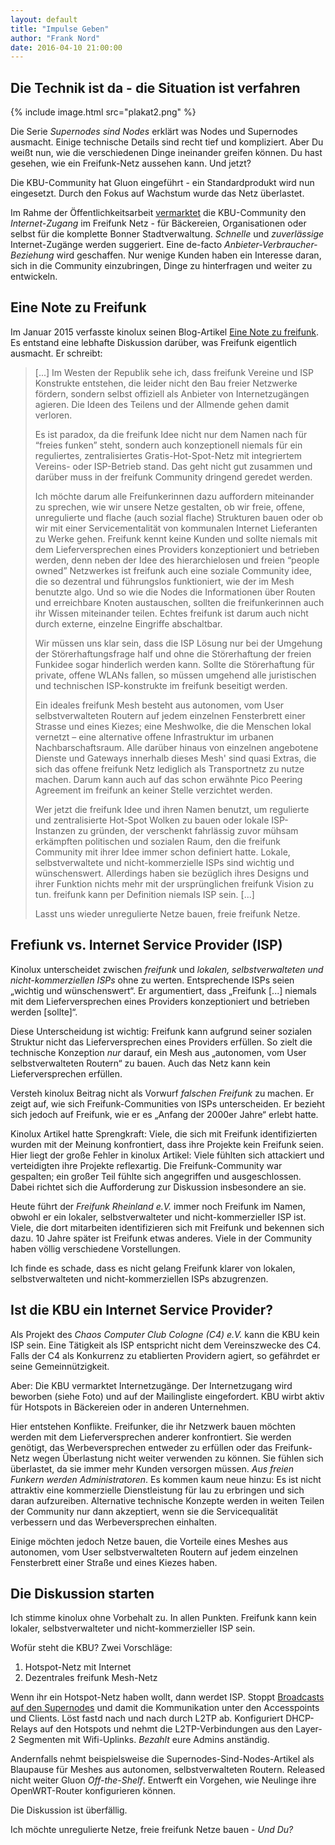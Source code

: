 ```yaml
---
layout: default
title: "Impulse Geben"
author: "Frank Nord"
date: 2016-04-10 21:00:00
---
```

## Die Technik ist da - die Situation ist verfahren
{% include image.html src="plakat2.png" %}

Die Serie *Supernodes sind Nodes* erklärt was Nodes und Supernodes ausmacht. Einige technische Details sind recht tief und kompliziert. Aber Du weißt nun, wie die verschiedenen Dinge ineinander greifen können. Du hast gesehen, wie ein Freifunk-Netz aussehen kann. Und jetzt?

<!--break-->
Die KBU-Community hat Gluon eingeführt - ein Standardprodukt wird nun eingesetzt. Durch den Fokus auf Wachstum wurde das Netz überlastet. 

Im Rahme der Öffentlichkeitsarbeit <a href="https://kbu.freifunk.net/wiki/index.php?title=Werbung#Plakate">vermarktet</a> die KBU-Community den *Internet-Zugang* im Freifunk Netz - für Bäckereien, Organisationen oder selbst für die komplette Bonner Stadtverwaltung. *Schnelle* und *zuverlässige* Internet-Zugänge werden suggeriert. Eine de-facto *Anbieter-Verbraucher-Beziehung* wird geschaffen. Nur wenige Kunden haben ein Interesse daran, sich in die Community einzubringen, Dinge zu hinterfragen und weiter zu entwickeln.

## Eine Note zu Freifunk

Im Januar 2015 verfasste kinolux seinen Blog-Artikel <a href="http://blog.freifunk.net/2015/eine-note-zu-freifunk"> Eine Note zu freifunk</a>. 
Es entstand eine lebhafte Diskussion darüber, was Freifunk eigentlich ausmacht. Er schreibt:

> [...] Im Westen der Republik sehe ich, dass freifunk Vereine und ISP Konstrukte entstehen, die leider nicht den Bau freier Netzwerke fördern, sondern selbst offiziell als Anbieter von Internetzugängen agieren. Die Ideen des Teilens und der Allmende gehen damit verloren.
>
> Es ist paradox, da die freifunk Idee nicht nur dem Namen nach für “freies funken” steht, sondern auch konzeptionell niemals für ein reguliertes, zentralisiertes Gratis-Hot-Spot-Netz mit integriertem Vereins- oder ISP-Betrieb stand. Das geht nicht gut zusammen und darüber muss in der freifunk Community dringend geredet werden.
>
>Ich möchte darum alle Freifunkerinnen dazu auffordern miteinander zu sprechen, wie wir unsere Netze gestalten, ob wir freie, offene, unregulierte und flache (auch sozial flache) Strukturen bauen oder ob wir mit einer Servicementalität von kommunalen Internet Lieferanten zu Werke gehen. Freifunk kennt keine Kunden und sollte niemals mit dem Lieferversprechen eines Providers konzeptioniert und betrieben werden, denn neben der Idee des hierarchielosen und freien “people owned” Netzwerkes ist freifunk auch eine soziale Community idee, die so dezentral und führungslos funktioniert, wie der im Mesh benutzte algo. Und so wie die Nodes die Informationen über Routen und erreichbare Knoten austauschen, sollten die freifunkerinnen auch ihr Wissen miteinander teilen. Echtes freifunk ist darum auch nicht durch externe, einzelne Eingriffe abschaltbar.
>
> Wir müssen uns klar sein, dass die ISP Lösung nur bei der Umgehung der Störerhaftungsfrage half und ohne die Störerhaftung der freien Funkidee sogar hinderlich werden kann. Sollte die Störerhaftung für private, offene WLANs fallen, so müssen umgehend alle juristischen und technischen ISP-konstrukte im freifunk beseitigt werden.
>
> Ein ideales freifunk Mesh besteht aus autonomen, vom User selbstverwalteten Routern auf jedem einzelnen Fensterbrett einer Strasse und eines Kiezes; eine Meshwolke, die die Menschen lokal vernetzt – eine alternative offene Infrastruktur im urbanen Nachbarschaftsraum. Alle darüber hinaus von einzelnen angebotene Dienste und Gateways innerhalb dieses Mesh' sind quasi Extras, die sich das offene freifunk Netz lediglich als Transportnetz zu nutze machen. Darum kann auch auf das schon erwähnte Pico Peering Agreement im freifunk an keiner Stelle verzichtet werden.
>
> Wer jetzt die freifunk Idee und ihren Namen benutzt, um regulierte und zentralisierte Hot-Spot Wolken zu bauen oder lokale ISP-Instanzen zu gründen, der verschenkt fahrlässig zuvor mühsam erkämpften politischen und sozialen Raum, den die freifunk Community mit ihrer Idee immer schon definiert hatte. Lokale, selbstverwaltete und nicht-kommerzielle ISPs sind wichtig und wünschenswert. Allerdings haben sie bezüglich ihres Designs und ihrer Funktion nichts mehr mit der ursprünglichen freifunk Vision zu tun. freifunk kann per Definition niemals ISP sein. [...]
> 
> Lasst uns wieder unregulierte Netze bauen, freie freifunk Netze.

## Frefiunk vs. Internet Service Provider (ISP)

Kinolux unterscheidet zwischen *freifunk* und *lokalen, selbstverwalteten und nicht-kommerziellen ISPs* ohne zu werten. Entsprechende ISPs seien „wichtig und wünschenswert“. Er argumentiert, dass „Freifunk [...] niemals mit dem Lieferversprechen eines Providers konzeptioniert und betrieben werden [sollte]“.

Diese Unterscheidung ist wichtig: Freifunk kann aufgrund seiner sozialen Struktur nicht das Lieferversprechen eines Providers erfüllen. So zielt die technische Konzeption *nur* darauf, ein Mesh aus „autonomen, vom User selbstverwalteten Routern“ zu bauen. Auch das Netz kann kein Lieferversprechen erfüllen.

Versteh kinolux Beitrag nicht als Vorwurf *falschen Freifunk* zu machen. Er zeigt auf, wie sich Freifunk-Communities von ISPs unterscheiden. Er bezieht sich jedoch auf Freifunk, wie er es „Anfang der 2000er Jahre“ erlebt hatte. 

Kinolux Artikel hatte Sprengkraft: Viele, die sich mit Freifunk identifizierten wurden mit der Meinung konfrontiert, dass ihre Projekte kein Freifunk seien. Hier liegt der große Fehler in kinolux Artikel: Viele fühlten sich attackiert und verteidigten ihre Projekte reflexartig. Die Freifunk-Community war gespalten; ein großer Teil fühlte sich angegriffen und ausgeschlossen. Dabei richtet sich die Aufforderung zur Diskussion insbesondere an sie.

Heute führt der *Freifunk Rheinland e.V.* immer noch Freifunk im Namen, obwohl er ein lokaler, selbstverwalteter und nicht-kommerzieller ISP ist. Viele, die dort mitarbeiten identifizieren sich mit Freifunk und bekennen sich dazu. 10 Jahre später ist Freifunk etwas anderes. Viele in der Community haben völlig verschiedene Vorstellungen. 

Ich finde es schade, dass es nicht gelang Freifunk klarer von lokalen, selbstverwalteten und nicht-kommerziellen ISPs abzugrenzen. 

## Ist die KBU ein Internet Service Provider?

Als Projekt des *Chaos Computer Club Cologne (C4) e.V.* kann die KBU kein ISP sein. Eine Tätigkeit als ISP entspricht nicht dem Vereinszwecke des C4. Falls der C4 als Konkurrenz zu etablierten Providern agiert, so gefährdet er seine Gemeinnützigkeit.

Aber: Die KBU vermarktet Internetzugänge. Der Internetzugang wird beworben (siehe Foto) und auf der Mailingliste eingefordert. KBU wirbt aktiv für Hotspots in Bäckereien oder in anderen Unternehmen.

Hier entstehen Konflikte. Freifunker, die ihr Netzwerk bauen möchten werden mit dem Lieferversprechen anderer konfrontiert. Sie werden genötigt, das Werbeversprechen entweder zu erfüllen oder das Freifunk-Netz wegen Überlastung nicht weiter verwenden zu können. Sie fühlen sich überlastet, da sie immer mehr Kunden versorgen müssen. *Aus freien Funkern werden Administratoren*. Es kommen kaum neue hinzu: Es ist nicht attraktiv eine kommerzielle Dienstleistung für lau zu erbringen und sich daran aufzureiben. Alternative technische Konzepte werden in weiten Teilen der Community nur dann akzeptiert, wenn sie die Servicequalität verbessern und das Werbeversprechen einhalten.

Einige möchten jedoch Netze bauen, die Vorteile eines Meshes aus autonomen, vom User selbstverwalteten Routern auf jedem einzelnen Fensterbrett einer Straße und eines Kiezes haben.

## Die Diskussion starten

Ich stimme kinolux ohne Vorbehalt zu. In allen Punkten. Freifunk kann kein lokaler, selbstverwalteter und nicht-kommerzieller ISP sein.

Wofür steht die KBU? Zwei Vorschläge:

1. Hotspot-Netz mit Internet
2. Dezentrales freifunk Mesh-Netz

Wenn ihr ein Hotspot-Netz haben wollt, dann werdet ISP. Stoppt <a href="https://github.com/freifunk-gluon/batman-adv-legacy/commit/b0160f988c7ff386042b2feef4f056cb66602090">Broadcasts auf den Supernodes</a> und damit die Kommunikation unter den Accesspoints und Clients. Löst fastd nach und nach durch L2TP ab. Konfiguriert DHCP-Relays auf den Hotspots und nehmt die L2TP-Verbindungen aus den Layer-2 Segmenten mit Wifi-Uplinks. *Bezahlt* eure Admins anständig.

Andernfalls nehmt beispielsweise die Supernodes-Sind-Nodes-Artikel als Blaupause für Meshes aus autonomen, selbstverwalteten Routern. Released nicht weiter Gluon *Off-the-Shelf*. Entwerft ein Vorgehen, wie Neulinge ihre OpenWRT-Router konfigurieren können. 

Die Diskussion ist überfällig.

Ich möchte unregulierte Netze, freie freifunk Netze bauen - *Und Du?*

